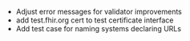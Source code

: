 * Adjust error messages for validator improvements
* add test.fhir.org cert to test certificate interface
* Add test case for naming systems declaring URLs

